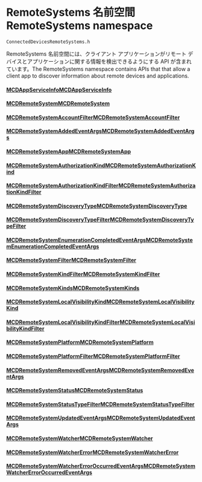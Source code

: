 # <a name="remotesystems-namespace"></a><span data-ttu-id="35e9c-101">RemoteSystems 名前空間</span><span class="sxs-lookup"><span data-stu-id="35e9c-101">RemoteSystems namespace</span></span>
```
ConnectedDevicesRemoteSystems.h
```

<span data-ttu-id="35e9c-102">RemoteSystems 名前空間には、クライアント アプリケーションがリモート デバイスとアプリケーションに関する情報を検出できるようにする API が含まれています。</span><span class="sxs-lookup"><span data-stu-id="35e9c-102">The RemoteSystems namespace contains APIs that that allow a client app to discover information about remote devices and applications.</span></span>

#### <a name="mcdappserviceinfomcdappserviceinfomd"></a>[<span data-ttu-id="35e9c-103">MCDAppServiceInfo</span><span class="sxs-lookup"><span data-stu-id="35e9c-103">MCDAppServiceInfo</span></span>](MCDAppServiceInfo.md)
#### <a name="mcdremotesystemmcdremotesystemmd"></a>[<span data-ttu-id="35e9c-104">MCDRemoteSystem</span><span class="sxs-lookup"><span data-stu-id="35e9c-104">MCDRemoteSystem</span></span>](MCDRemoteSystem.md)
#### <a name="mcdremotesystemaccountfiltermcdremotesystemaccountfiltermd"></a>[<span data-ttu-id="35e9c-105">MCDRemoteSystemAccountFilter</span><span class="sxs-lookup"><span data-stu-id="35e9c-105">MCDRemoteSystemAccountFilter</span></span>](MCDRemoteSystemAccountFilter.md)
#### <a name="mcdremotesystemaddedeventargsmcdremotesystemaddedeventargsmd"></a>[<span data-ttu-id="35e9c-106">MCDRemoteSystemAddedEventArgs</span><span class="sxs-lookup"><span data-stu-id="35e9c-106">MCDRemoteSystemAddedEventArgs</span></span>](MCDRemoteSystemAddedEventArgs.md)
#### <a name="mcdremotesystemappmcdremotesystemappmd"></a>[<span data-ttu-id="35e9c-107">MCDRemoteSystemApp</span><span class="sxs-lookup"><span data-stu-id="35e9c-107">MCDRemoteSystemApp</span></span>](MCDRemoteSystemApp.md)
#### <a name="mcdremotesystemauthorizationkindmcdremotesystemauthorizationkindmd"></a>[<span data-ttu-id="35e9c-108">MCDRemoteSystemAuthorizationKind</span><span class="sxs-lookup"><span data-stu-id="35e9c-108">MCDRemoteSystemAuthorizationKind</span></span>](MCDRemoteSystemAuthorizationKind.md)
#### <a name="mcdremotesystemauthorizationkindfiltermcdremotesystemauthorizationkindfiltermd"></a>[<span data-ttu-id="35e9c-109">MCDRemoteSystemAuthorizationKindFilter</span><span class="sxs-lookup"><span data-stu-id="35e9c-109">MCDRemoteSystemAuthorizationKindFilter</span></span>](MCDRemoteSystemAuthorizationKindFilter.md)
#### <a name="mcdremotesystemdiscoverytypemcdremotesystemdiscoverytypemd"></a>[<span data-ttu-id="35e9c-110">MCDRemoteSystemDiscoveryType</span><span class="sxs-lookup"><span data-stu-id="35e9c-110">MCDRemoteSystemDiscoveryType</span></span>](MCDRemoteSystemDiscoveryType.md)
#### <a name="mcdremotesystemdiscoverytypefiltermcdremotesystemdiscoverytypefiltermd"></a>[<span data-ttu-id="35e9c-111">MCDRemoteSystemDiscoveryTypeFilter</span><span class="sxs-lookup"><span data-stu-id="35e9c-111">MCDRemoteSystemDiscoveryTypeFilter</span></span>](MCDRemoteSystemDiscoveryTypeFilter.md)
#### <a name="mcdremotesystemenumerationcompletedeventargsmcdremotesystemenumerationcompletedeventargsmd"></a>[<span data-ttu-id="35e9c-112">MCDRemoteSystemEnumerationCompletedEventArgs</span><span class="sxs-lookup"><span data-stu-id="35e9c-112">MCDRemoteSystemEnumerationCompletedEventArgs</span></span>](MCDRemoteSystemEnumerationCompletedEventArgs.md)
#### <a name="mcdremotesystemfiltermcdremotesystemfiltermd"></a>[<span data-ttu-id="35e9c-113">MCDRemoteSystemFilter</span><span class="sxs-lookup"><span data-stu-id="35e9c-113">MCDRemoteSystemFilter</span></span>](MCDRemoteSystemFilter.md)
#### <a name="mcdremotesystemkindfiltermcdremotesystemkindfiltermd"></a>[<span data-ttu-id="35e9c-114">MCDRemoteSystemKindFilter</span><span class="sxs-lookup"><span data-stu-id="35e9c-114">MCDRemoteSystemKindFilter</span></span>](MCDRemoteSystemKindFilter.md)
#### <a name="mcdremotesystemkindsmcdremotesystemkindsmd"></a>[<span data-ttu-id="35e9c-115">MCDRemoteSystemKinds</span><span class="sxs-lookup"><span data-stu-id="35e9c-115">MCDRemoteSystemKinds</span></span>](MCDRemoteSystemKinds.md)
#### <a name="mcdremotesystemlocalvisibilitykindmcdremotesystemlocalvisibilitykindmd"></a>[<span data-ttu-id="35e9c-116">MCDRemoteSystemLocalVisibilityKind</span><span class="sxs-lookup"><span data-stu-id="35e9c-116">MCDRemoteSystemLocalVisibilityKind</span></span>](MCDRemoteSystemLocalVisibilityKind.md)
#### <a name="mcdremotesystemlocalvisibilitykindfiltermcdremotesystemlocalvisibilitykindfiltermd"></a>[<span data-ttu-id="35e9c-117">MCDRemoteSystemLocalVisibilityKindFilter</span><span class="sxs-lookup"><span data-stu-id="35e9c-117">MCDRemoteSystemLocalVisibilityKindFilter</span></span>](MCDRemoteSystemLocalVisibilityKindFilter.md)
#### <a name="mcdremotesystemplatformmcdremotesystemplatformmd"></a>[<span data-ttu-id="35e9c-118">MCDRemoteSystemPlatform</span><span class="sxs-lookup"><span data-stu-id="35e9c-118">MCDRemoteSystemPlatform</span></span>](MCDRemoteSystemPlatform.md)
#### <a name="mcdremotesystemplatformfiltermcdremotesystemplatformfiltermd"></a>[<span data-ttu-id="35e9c-119">MCDRemoteSystemPlatformFilter</span><span class="sxs-lookup"><span data-stu-id="35e9c-119">MCDRemoteSystemPlatformFilter</span></span>](MCDRemoteSystemPlatformFilter.md)
#### <a name="mcdremotesystemremovedeventargsmcdremotesystemremovedeventargsmd"></a>[<span data-ttu-id="35e9c-120">MCDRemoteSystemRemovedEventArgs</span><span class="sxs-lookup"><span data-stu-id="35e9c-120">MCDRemoteSystemRemovedEventArgs</span></span>](MCDRemoteSystemRemovedEventArgs.md)
#### <a name="mcdremotesystemstatusmcdremotesystemstatusmd"></a>[<span data-ttu-id="35e9c-121">MCDRemoteSystemStatus</span><span class="sxs-lookup"><span data-stu-id="35e9c-121">MCDRemoteSystemStatus</span></span>](MCDRemoteSystemStatus.md)
#### <a name="mcdremotesystemstatustypefiltermcdremotesystemstatustypefiltermd"></a>[<span data-ttu-id="35e9c-122">MCDRemoteSystemStatusTypeFilter</span><span class="sxs-lookup"><span data-stu-id="35e9c-122">MCDRemoteSystemStatusTypeFilter</span></span>](MCDRemoteSystemStatusTypeFilter.md)
#### <a name="mcdremotesystemupdatedeventargsmcdremotesystemupdatedeventargsmd"></a>[<span data-ttu-id="35e9c-123">MCDRemoteSystemUpdatedEventArgs</span><span class="sxs-lookup"><span data-stu-id="35e9c-123">MCDRemoteSystemUpdatedEventArgs</span></span>](MCDRemoteSystemUpdatedEventArgs.md)
#### <a name="mcdremotesystemwatchermcdremotesystemwatchermd"></a>[<span data-ttu-id="35e9c-124">MCDRemoteSystemWatcher</span><span class="sxs-lookup"><span data-stu-id="35e9c-124">MCDRemoteSystemWatcher</span></span>](MCDRemoteSystemWatcher.md)
#### <a name="mcdremotesystemwatchererrormcdremotesystemwatchererrormd"></a>[<span data-ttu-id="35e9c-125">MCDRemoteSystemWatcherError</span><span class="sxs-lookup"><span data-stu-id="35e9c-125">MCDRemoteSystemWatcherError</span></span>](MCDRemoteSystemWatcherError.md)
#### <a name="mcdremotesystemwatchererroroccurredeventargsmcdremotesystemwatchererroroccurredeventargsmd"></a>[<span data-ttu-id="35e9c-126">MCDRemoteSystemWatcherErrorOccurredEventArgs</span><span class="sxs-lookup"><span data-stu-id="35e9c-126">MCDRemoteSystemWatcherErrorOccurredEventArgs</span></span>](MCDRemoteSystemWatcherErrorOccurredEventArgs.md)